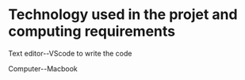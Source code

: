 # Technology used in the projet and computing requirements

Text editor--VScode to write the code

Computer--Macbook
